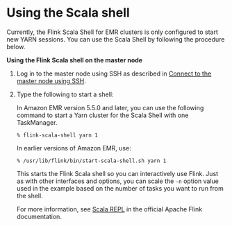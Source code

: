 # Using the Scala shell<a name="flink-scala"></a>

Currently, the Flink Scala Shell for EMR clusters is only configured to start new YARN sessions\. You can use the Scala Shell by following the procedure below\.

**Using the Flink Scala shell on the master node**

1. Log in to the master node using SSH as described in [Connect to the master node using SSH](https://docs.aws.amazon.com/emr/latest/ManagementGuide/emr-connect-master-node-ssh.html)\.

1. Type the following to start a shell:

   In Amazon EMR version 5\.5\.0 and later, you can use the following command to start a Yarn cluster for the Scala Shell with one TaskManager\.

   ```
   % flink-scala-shell yarn 1
   ```

   In earlier versions of Amazon EMR, use:

   ```
   % /usr/lib/flink/bin/start-scala-shell.sh yarn 1
   ```

   This starts the Flink Scala shell so you can interactively use Flink\. Just as with other interfaces and options, you can scale the `-n` option value used in the example based on the number of tasks you want to run from the shell\.

   For more information, see [Scala REPL](https://ci.apache.org/projects/flink/flink-docs-release-1.10/ops/scala_shell.html) in the official Apache Flink documentation\.